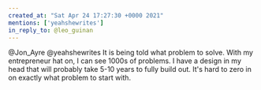 ```yaml
---
created_at: "Sat Apr 24 17:27:30 +0000 2021"
mentions: ['yeahshewrites']
in_reply_to: @leo_guinan
---
```


@Jon_Ayre @yeahshewrites It is being told what problem to solve. With my entrepreneur hat on, I can see 1000s of problems. I have a design in my head that will probably take 5-10 years to fully build out. It's hard to zero in on exactly what problem to start with.